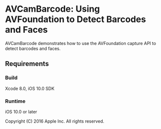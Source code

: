 # AVCamBarcode: Using AVFoundation to Detect Barcodes and Faces

AVCamBarcode demonstrates how to use the AVFoundation capture API to detect barcodes and faces.

## Requirements

### Build

Xcode 8.0, iOS 10.0 SDK

### Runtime

iOS 10.0 or later

Copyright (C) 2016 Apple Inc. All rights reserved.
